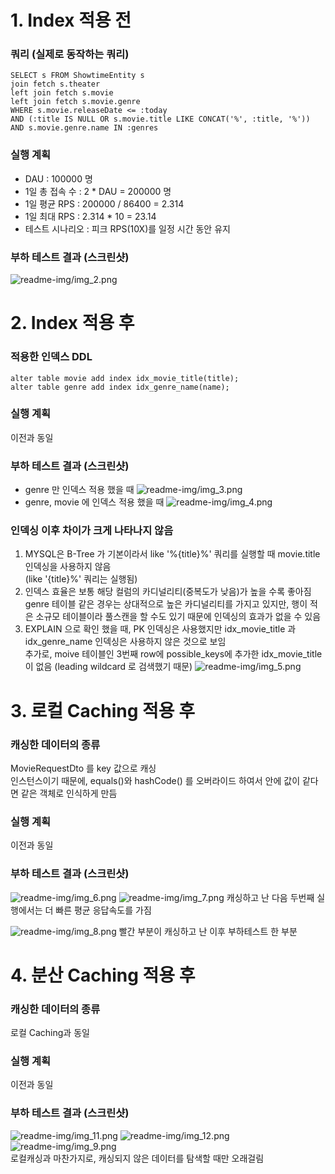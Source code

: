 # 1. Index 적용 전

### 쿼리 (실제로 동작하는 쿼리)
```
SELECT s FROM ShowtimeEntity s  
join fetch s.theater  
left join fetch s.movie  
left join fetch s.movie.genre  
WHERE s.movie.releaseDate <= :today  
AND (:title IS NULL OR s.movie.title LIKE CONCAT('%', :title, '%'))  
AND s.movie.genre.name IN :genres  
```
### 실행 계획
- DAU : 100000 명
- 1일 총 접속 수 : 2 * DAU = 200000 명
- 1일 평균 RPS : 200000 / 86400 = 2.314
- 1일 최대 RPS : 2.314 * 10 = 23.14
- 테스트 시나리오 : 피크 RPS(10X)를 일정 시간 동안 유지

### 부하 테스트 결과 (스크린샷)
![readme-img/img_2.png](readme-img/img_2.png)

# 2. Index 적용 후

### 적용한 인덱스 DDL

```
alter table movie add index idx_movie_title(title);
alter table genre add index idx_genre_name(name);
```
### 실행 계획
이전과 동일

### 부하 테스트 결과 (스크린샷)
- genre 만 인덱스 적용 했을 때
![readme-img/img_3.png](readme-img/img_3.png)
- genre, movie 에 인덱스 적용 했을 때
![readme-img/img_4.png](readme-img/img_4.png)

### 인덱싱 이후 차이가 크게 나타나지 않음  
 1. MYSQL은 B-Tree 가 기본이라서 like '%{title}%' 쿼리를 실행할 때 movie.title 인덱싱을 사용하지 않음  
 (like '{title}%' 쿼리는 실행됨)  
 2. 인덱스 효율은 보통 해당 컬럼의 카디널리티(중복도가 낮음)가 높을 수록 좋아짐  
 genre 테이블 같은 경우는 상대적으로 높은 카디널리티를 가지고 있지만, 행이 적은 소규모 테이블이라 풀스캔을 할 수도 있기 때문에 인덱싱의 효과가 없을 수 있음
 3. EXPLAIN 으로 확인 했을 때, PK 인덱싱은 사용했지만 idx_movie_title 과 idx_genre_name 인덱싱은 사용하지 않은 것으로 보임  
    추가로, moive 테이블인 3번째 row에 possible_keys에 추가한 idx_movie_title이 없음 (leading wildcard 로 검색했기 때문)
  ![readme-img/img_5.png](readme-img/img_5.png)


# 3. 로컬 Caching 적용 후

### 캐싱한 데이터의 종류
MovieRequestDto 를 key 값으로 캐싱  
인스턴스이기 때문에, equals()와 hashCode() 를 오버라이드 하여서 안에 값이 같다면 같은 객체로 인식하게 만듬

### 실행 계획
이전과 동일

### 부하 테스트 결과 (스크린샷)
![readme-img/img_6.png](readme-img/img_6.png)
![readme-img/img_7.png](readme-img/img_7.png)
캐싱하고 난 다음 두번째 실행에서는 더 빠른 평균 응답속도를 가짐

![readme-img/img_8.png](readme-img/img_8.png)
빨간 부분이 캐싱하고 난 이후 부하테스트 한 부분
# 4. 분산 Caching 적용 후

### 캐싱한 데이터의 종류
로컬 Caching과 동일

### 실행 계획
이전과 동일

### 부하 테스트 결과 (스크린샷)
![readme-img/img_11.png](readme-img/img_11.png)
![readme-img/img_12.png](readme-img/img_12.png)
![readme-img/img_9.png](readme-img/img_9.png)  
로컬캐싱과 마찬가지로, 캐싱되지 않은 데이터를 탐색할 때만 오래걸림

